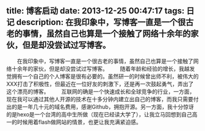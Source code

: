 title: 博客启动
date: 2013-12-25 00:47:17
tags: 日记
description: 在我印象中，写博客一直是一个很古老的事情，虽然自己也算是一个接触了网络十余年的家伙，但是却没尝试过写博客。
---

&emsp;&emsp;在我印象中，写博客一直是一个很古老的事情，虽然自己也算是一个接触了网络十余年的家伙，但是却没尝试过写博客。
&emsp;&emsp;随着年龄和经验的增长，我越发觉拥有一个自己的个人博客是很有必要的。虽然研一的时候曾出师不利，被伟大的XXX打击了积极性，但最近在一位好友的刺激下，还是再一次鼓起勇气，弄出了这个漂亮的博客。
&emsp;&emsp;互联网的确是一个快速成长和全球竞争的行业，一方面，现在我可以通过其他人开源的技术在十多分钟内建立出自己的博客，而我只需要付出的是一年几十元的域名费用，感谢Github，拥抱开源。另一方面，我十分惊讶的是hexo是一个台湾的高中生所做（现在已经读大学了），让我立马回想到自己高一的时候用着flash做网站的情景，也更让我充满紧迫感。